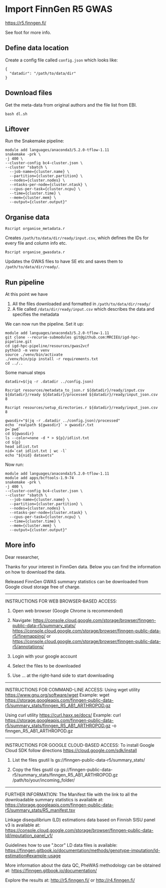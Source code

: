 # Import FinnGen R5 GWAS

https://r5.finngen.fi/

See foot for more info.

## Define data location

Create a config file called `config.json` which looks like:

```
{
  "datadir": "/path/to/data/dir"
}
```


## Download files

Get the meta-data from original authors and the file list from EBI.

```
bash dl.sh
```

## Liftover

Run the Snakemake pipeline:

```
module add languages/anaconda3/5.2.0-tflow-1.11
snakemake -prk \
-j 400 \
--cluster-config bc4-cluster.json \
--cluster "sbatch \
  --job-name={cluster.name} \
  --partition={cluster.partition} \
  --nodes={cluster.nodes} \
  --ntasks-per-node={cluster.ntask} \
  --cpus-per-task={cluster.ncpu} \
  --time={cluster.time} \
  --mem={cluster.mem} \
  --output={cluster.output}"
```

## Organise data

```
Rscript organise_metadata.r
```

Creates `/path/to/data/dir/ready/input.csv`, which defines the IDs for every file and column info etc.

```
Rscript organise_gwasdata.r
```

Updates the GWAS files to have SE etc and saves them to `/path/to/data/dir/ready/`.

## Run pipeline

At this point we have

1. All the files downloaded and formatted in `/path/to/data/dir/ready/`
2. A file called `/data/dir/ready/input.csv` which describes the data and specifies the metadata

We can now run the pipeline. Set it up:

```
module add languages/anaconda3/5.2.0-tflow-1.11
git clone --recurse-submodules git@github.com:MRCIEU/igd-hpc-pipeline.git
cd igd-hpc-pipeline/resources/gwas2vcf
python3 -m venv venv
source ./venv/bin/activate
./venv/bin/pip install -r requirements.txt
cd ../..
```



Some manual steps

```
datadir=$(jq -r .datadir ../config.json)

Rscript resources/metadata_to_json.r ${datadir}/ready/input.csv ${datadir}/ready ${datadir}/processed ${datadir}/ready/input_json.csv 8

Rscript resources/setup_directories.r ${datadir}/ready/input_json.csv 8

gwasdir="$(jq -r .datadir ../config.json)/processed"
echo `realpath ${gwasdir}` > gwasdir.txt
p=`pwd`
cd ${gwasdir}
ls --color=none -d * > ${p}/idlist.txt
cd ${p}
head idlist.txt
nid=`cat idlist.txt | wc -l`
echo "${nid} datasets"
```


Now run:

```
module add languages/anaconda3/5.2.0-tflow-1.11
module add apps/bcftools-1.9-74
snakemake -prk \
-j 400 \
--cluster-config bc4-cluster.json \
--cluster "sbatch \
  --job-name={cluster.name} \
  --partition={cluster.partition} \
  --nodes={cluster.nodes} \
  --ntasks-per-node={cluster.ntask} \
  --cpus-per-task={cluster.ncpu} \
  --time={cluster.time} \
  --mem={cluster.mem} \
  --output={cluster.output}"
```



## More info

Dear researcher,

Thanks for your interest in FinnGen data.
Below you can find the information on how to download the data.

Released FinnGen GWAS summary statistics can be downloaded from Google cloud storage free of charge.
______________________________________________________________

INSTRUCTIONS FOR WEB BROWSER-BASED ACCESS:
1) Open web browser (Google Chrome is recommended)
2) Navigate:
https://console.cloud.google.com/storage/browser/finngen-public-data-r5/summary_stats/
https://console.cloud.google.com/storage/browser/finngen-public-data-r5/finemapping/
or
https://console.cloud.google.com/storage/browser/finngen-public-data-r5/annotations/

3) Login with your google account
4) Select the files to be downloaded
5) Use ... at the right-hand side to start downloading

______________________________________________________________

INSTRUCTIONS FOR COMMAND-LINE ACCESS:
Using wget utility https://www.gnu.org/software/wget
Example:
wget https://storage.googleapis.com/finngen-public-data-r5/summary_stats/finngen_R5_AB1_ARTHROPOD.gz

Using curl utility https://curl.haxx.se/docs/
Example:
curl https://storage.googleapis.com/finngen-public-data-r5/summary_stats/finngen_R5_AB1_ARTHROPOD.gz -o finngen_R5_AB1_ARTHROPOD.gz

______________________________________________________________

INSTRUCTIONS FOR GOOGLE CLOUD-BASED ACCESS:
To install Google Cloud SDK follow directions https://cloud.google.com/sdk/install
1) List the files
gsutil ls gs://finngen-public-data-r5/summary_stats/

2) Copy the files
gsutil cp gs://finngen-public-data-r5/summary_stats/finngen_R5_AB1_ARTHROPOD.gz /path/to/your/incoming_folder/

______________________________________________________________

FURTHER INFORMATION:
The Manifest file with the link to all the downloadable summary statistics is available at: https://storage.googleapis.com/finngen-public-data-r5/summary_stats/R5_manifest.tsv

Linkage disequilibrium (LD) estimations data based on Finnish SISU panel v3 is available at:
https://console.cloud.google.com/storage/browser/finngen-public-data-ld/imputation_panel_v1/

Guidelines how to use ".bcor" LD data files is available:
https://finngen.gitbook.io/documentation/methods/genotype-imputation/ld-estimation#example-usage

More information about the data QC, PheWAS methodology can be obtained at: https://finngen.gitbook.io/documentation/

 

Explore the results at: http://r5.finngen.fi/ or http://r4.finngen.fi/

